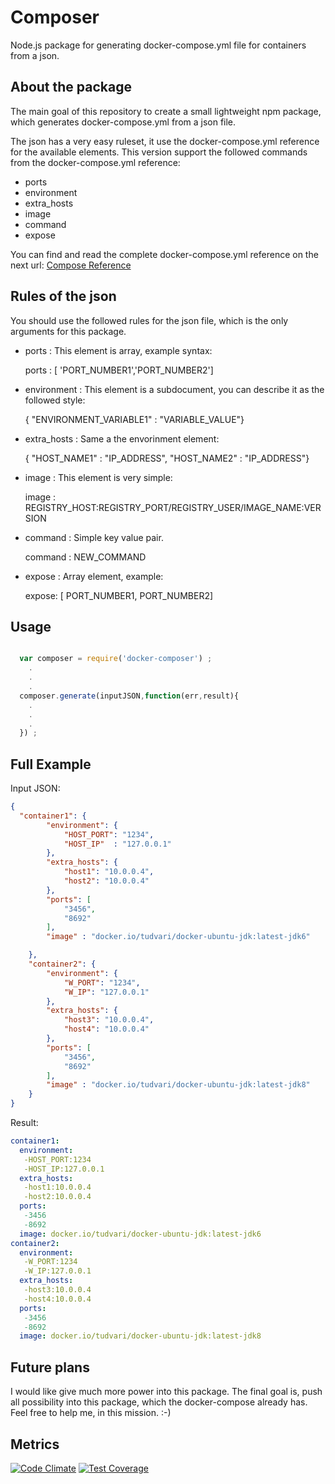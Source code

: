 # Composer
Node.js package for generating docker-compose.yml file for containers from a json.

## About the package

The main goal of this repository to create a small lightweight npm package, which generates docker-compose.yml from a json file.

The json has a very easy ruleset, it use the docker-compose.yml reference for the available elements. This version support the followed commands from the docker-compose.yml reference:

- ports
- environment
- extra_hosts
- image
- command
- expose


You can find and read the complete docker-compose.yml reference on the next url: [Compose Reference](https://docs.docker.com/compose/yml/)

## Rules of the json

You should use the followed rules for the json file, which is the only arguments for this package.

- ports : This element is array, example syntax:

  ports : [ 'PORT_NUMBER1','PORT_NUMBER2']

- environment : This element is a subdocument, you can describe it as the followed style:

  { "ENVIRONMENT_VARIABLE1" : "VARIABLE_VALUE"}

- extra_hosts : Same a the envorinment element:

  { "HOST_NAME1" : "IP_ADDRESS", "HOST_NAME2" : "IP_ADDRESS"}

- image : This element is very simple:

  image : REGISTRY_HOST:REGISTRY_PORT/REGISTRY_USER/IMAGE_NAME:VERSION

- command : Simple key value pair.

  command : NEW_COMMAND

- expose : Array element, example:

  expose: [ PORT_NUMBER1, PORT_NUMBER2]

## Usage

```javascript

  var composer = require('docker-composer') ;
    .
    .
    .
  composer.generate(inputJSON,function(err,result){
    .
    .
    .
  }) ;
```


## Full Example
Input JSON:

```json
{
  "container1": {
        "environment": {
            "HOST_PORT": "1234",
            "HOST_IP"  : "127.0.0.1"
        },
        "extra_hosts": {
            "host1": "10.0.0.4",
            "host2": "10.0.0.4"
        },
        "ports": [
            "3456",
            "8692"
        ],
        "image" : "docker.io/tudvari/docker-ubuntu-jdk:latest-jdk6"

    },
    "container2": {
        "environment": {
            "W_PORT": "1234",
            "W_IP": "127.0.0.1"
        },
        "extra_hosts": {
            "host3": "10.0.0.4",
            "host4": "10.0.0.4"
        },
        "ports": [
            "3456",
            "8692"
        ],
        "image" : "docker.io/tudvari/docker-ubuntu-jdk:latest-jdk8"
    }
}
```

Result:
```yml
container1:
  environment:
   -HOST_PORT:1234
   -HOST_IP:127.0.0.1
  extra_hosts:
   -host1:10.0.0.4
   -host2:10.0.0.4
  ports:
   -3456
   -8692
  image: docker.io/tudvari/docker-ubuntu-jdk:latest-jdk6
container2:
  environment:
   -W_PORT:1234
   -W_IP:127.0.0.1
  extra_hosts:
   -host3:10.0.0.4
   -host4:10.0.0.4
  ports:
   -3456
   -8692
  image: docker.io/tudvari/docker-ubuntu-jdk:latest-jdk8
```




## Future plans

I would like give much more power into this package. The final goal is, push all possibility into this package, which the docker-compose already has. Feel free to help me, in this mission. :-)

## Metrics

[![Code Climate](https://codeclimate.com/github/tudvari/composer/badges/gpa.svg)](https://codeclimate.com/github/tudvari/composer)
[![Test Coverage](https://codeclimate.com/github/tudvari/composer/badges/coverage.svg)](https://codeclimate.com/github/tudvari/composer/coverage)
